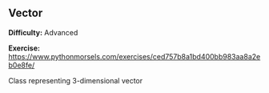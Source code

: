 ## Vector

**Difficulty:** Advanced

**Exercise:** https://www.pythonmorsels.com/exercises/ced757b8a1bd400bb983aa8a2eb0e8fe/

Class representing 3-dimensional vector
    